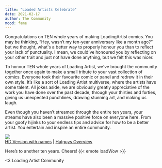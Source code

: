 ```yaml
---
title: "Loaded Artists Celebrate"
date: 2021-02-17
author: The Community
mood: fame
---
```


Congratulations on TEN whole years of making LoadingArtist comics. You may be thinking,
“Hey, wasn’t my ten-year anniversary like a month ago?” but we thought,
what's a better way to properly honour you than to reflect your lack of punctuality.
I mean, we could’ve honoured you by reflecting on your other trait and just not have done anything, but we felt this was nicer.

To honour TEN whole years of Loading Artist, we’ve brought the community together once again to make a small tribute
to your vast collection of comics. Everyone took their favourite comic or panel and redrew it in their own style.
It’s like a sort of Loading Artist multiverse, where the artists have some talent.
All jokes aside, we are obviously greatly appreciative of the work you have done over the past decade,
through your thirties and forties, giving us unexpected punchlines, drawing stunning art, and making us laugh.

Even though you haven’t streamed through the entire ten years, your streams have also been a massive positive
force on everyone here. From your goofy hijinks to your endless tips and advice for how to be a better artist.
You entertain and inspire an entire community.

[![](hatguys-10-years.png)](hatguys-10-years.png)  
[HD Version with names](hatguys-10-years-names.png) | [Hatguys Overview](/hatguys)

Here’s to another ten years. Cheers! {{< emote loadWow >}}

<3 Loading Artist Community
